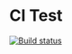 # CI Test

[![Build status](https://ci.appveyor.com/api/projects/status/3p62y8oh43m0dbxd?svg=true)](https://ci.appveyor.com/project/IgorKoliberskiy/destructuring)